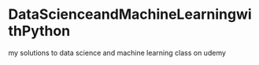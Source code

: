 # DataScienceandMachineLearningwithPython
my solutions to data science and machine learning class on udemy
